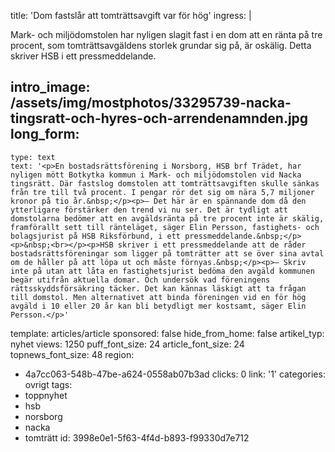 title: 'Dom fastslår att tomträttsavgift var för hög'
ingress: |
  <p>Mark- och miljödomstolen har nyligen slagit fast i en dom att en ränta på tre procent, som tomträttsavgäldens storlek grundar sig på, är oskälig. Detta skriver HSB i ett pressmeddelande.
  </p>
  
intro_image: /assets/img/mostphotos/33295739-nacka-tingsratt-och-hyres-och-arrendenamnden.jpg
long_form:
  -
    type: text
    text: '<p>En bostadsrättsförening i Norsborg, HSB brf Trädet, har nyligen mött Botkytka kommun i Mark- och miljödomstolen vid Nacka tingsrätt. Där fastslog domstolen att tomträttsavgiften skulle sänkas från tre till två procent. I pengar rör det sig om nära 5,7 miljoner kronor på tio år.&nbsp;</p><p>– Det här är en spännande dom då den ytterligare förstärker den trend vi nu ser. Det är tydligt att domstolarna bedömer att en avgäldsränta på tre procent inte är skälig, framförallt sett till ränteläget, säger Elin Persson, fastighets- och bolagsjurist på HSB Riksförbund, i ett pressmeddelande.&nbsp;</p><p>&nbsp;<br></p><p>HSB skriver i ett pressmeddelande att de råder bostadsrättsföreningar som ligger på tomträtter att se över sina avtal om de håller på att löpa ut och måste förnyas.&nbsp;</p><p>– Skriv inte på utan att låta en fastighetsjurist bedöma den avgäld kommunen begär utifrån aktuella domar. Och undersök vad föreningens rättsskyddsförsäkring täcker. Det kan kännas läskigt att ta frågan till domstol. Men alternativet att binda föreningen vid en för hög avgäld i 10 eller 20 år kan bli betydligt mer kostsamt, säger Elin Persson.</p>'
template: articles/article
sponsored: false
hide_from_home: false
artikel_typ: nyhet
views: 1250
puff_font_size: 24
article_font_size: 24
topnews_font_size: 48
region:
  - 4a7cc063-548b-47be-a624-0558ab07b3ad
clicks: 0
link: '1'
categories: ovrigt
tags:
  - toppnyhet
  - hsb
  - norsborg
  - nacka
  - tomträtt
id: 3998e0e1-5f63-4f4d-b893-f99330d7e712
